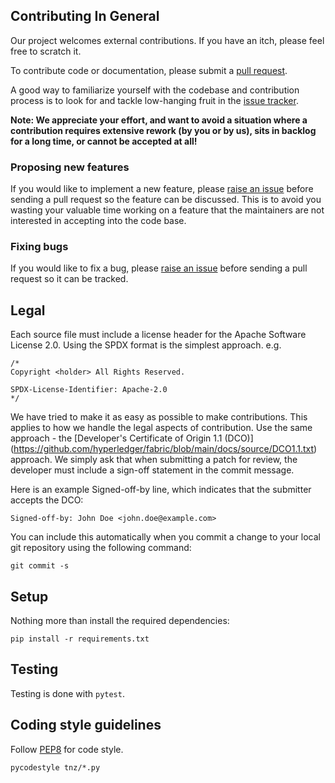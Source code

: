 ## Contributing In General
Our project welcomes external contributions. If you have an itch,
please feel free to scratch it.

To contribute code or documentation, please submit a [pull
request](https://github.com/ibm/tnz/pulls).

A good way to familiarize yourself with the codebase and contribution
process is to look for and tackle low-hanging fruit in the [issue
tracker](https://github.com/ibm/tnz/issues).

**Note: We appreciate your effort, and want to avoid a situation
where a contribution requires extensive rework (by you or by us),
sits in backlog for a long time, or cannot be accepted at all!**

### Proposing new features

If you would like to implement a new feature, please [raise an
issue](https://github.com/ibm/tnz/issues) before sending a pull
request so the feature can be discussed. This is to avoid you wasting
your valuable time working on a feature that the maintainers are not
interested in accepting into the code base.

### Fixing bugs

If you would like to fix a bug, please [raise an
issue](https://github.com/ibm/tnz/issues) before sending a pull
request so it can be tracked.

## Legal

Each source file must include a license header for the Apache
Software License 2.0. Using the SPDX format is the simplest approach.
e.g.

```
/*
Copyright <holder> All Rights Reserved.

SPDX-License-Identifier: Apache-2.0
*/
```

We have tried to make it as easy as possible to make contributions.
This applies to how we handle the legal aspects of contribution. Use
the same approach - the [Developer's Certificate of Origin 1.1 (DCO)]
(https://github.com/hyperledger/fabric/blob/main/docs/source/DCO1.1.txt)
approach. We simply ask that when submitting a patch for review, the
developer must include a sign-off statement in the commit message.

Here is an example Signed-off-by line, which indicates that the
submitter accepts the DCO:

```
Signed-off-by: John Doe <john.doe@example.com>
```

You can include this automatically when you commit a change to your
local git repository using the following command:

```
git commit -s
```

## Setup
Nothing more than install the required dependencies:
```
pip install -r requirements.txt
```

## Testing
Testing is done with `pytest`.

## Coding style guidelines
Follow [PEP8](https://www.python.org/dev/peps/pep-0008/) for code style.
```
pycodestyle tnz/*.py
```
